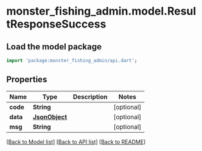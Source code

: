 # monster_fishing_admin.model.ResultResponseSuccess

## Load the model package
```dart
import 'package:monster_fishing_admin/api.dart';
```

## Properties
Name | Type | Description | Notes
------------ | ------------- | ------------- | -------------
**code** | **String** |  | [optional] 
**data** | [**JsonObject**](.md) |  | [optional] 
**msg** | **String** |  | [optional] 

[[Back to Model list]](../README.md#documentation-for-models) [[Back to API list]](../README.md#documentation-for-api-endpoints) [[Back to README]](../README.md)


